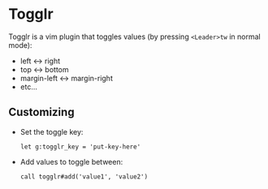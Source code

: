 Togglr
======

Togglr is a vim plugin that toggles values (by pressing `<Leader>tw` in normal mode):

* left &harr; right
* top &harr; bottom
* margin-left &harr; margin-right
* etc...

Customizing
-----------

* Set the toggle key:

  ```vim
  let g:togglr_key = 'put-key-here'
  ```

* Add values to toggle between:

  ```vim
  call togglr#add('value1', 'value2')
  ```
